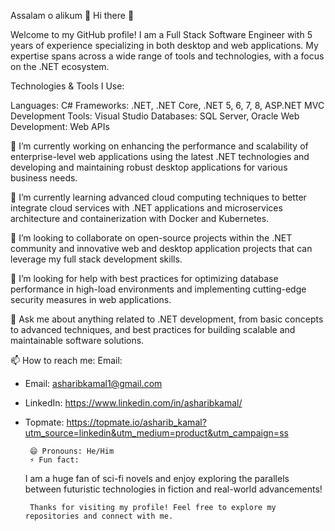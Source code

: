 Assalam o alikum 👋
Hi there 👋

Welcome to my GitHub profile! I am a Full Stack Software Engineer with 5 years of experience specializing in both desktop and web applications. My expertise spans across a wide range of tools and technologies, with a focus on the .NET ecosystem.

Technologies & Tools I Use:

Languages: C#
Frameworks: .NET, .NET Core, .NET 5, 6, 7, 8, ASP.NET MVC
Development Tools: Visual Studio
Databases: SQL Server, Oracle
Web Development: Web APIs

🔭 I’m currently working on enhancing the performance and scalability of enterprise-level web applications using the latest .NET technologies and developing and maintaining robust desktop applications for various business needs.

🌱 I’m currently learning advanced cloud computing techniques to better integrate cloud services with .NET applications and microservices architecture and containerization with Docker and Kubernetes.

👯 I’m looking to collaborate on open-source projects within the .NET community and innovative web and desktop application projects that can leverage my full stack development skills.

🤔 I’m looking for help with best practices for optimizing database performance in high-load environments and implementing cutting-edge security measures in web applications.

💬 Ask me about anything related to .NET development, from basic concepts to advanced techniques, and best practices for building scalable and maintainable software solutions.

📫 How to reach me: Email: 

- Email: asharibkamal1@gmail.com
- LinkedIn: https://www.linkedin.com/in/asharibkamal/
- Topmate: https://topmate.io/asharib_kamal?utm_source=linkedin&utm_medium=product&utm_campaign=ss

       😄 Pronouns: He/Him
       ⚡ Fun fact:
  
  I am a huge fan of sci-fi novels and enjoy exploring the parallels between futuristic technologies in fiction and real-world advancements!

       Thanks for visiting my profile! Feel free to explore my repositories and connect with me.
